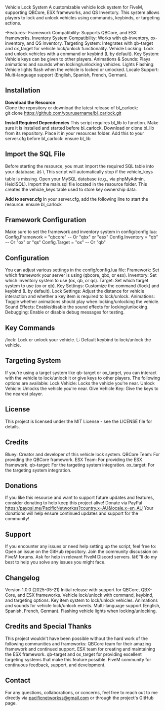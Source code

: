 Vehicle Lock System
A customizable vehicle lock system for FiveM, supporting QBCore, ESX frameworks, and QS Inventory. This system allows players to lock and unlock vehicles using commands, keybinds, or targeting actions.

-Features-
Framework Compatibility: Supports QBCore, and ESX frameworks.
Inventory System Compatibility: Works with qb-inventory, ox-inventory, and QS Inventory.
Targeting System: Integrates with qb-target and ox_target for vehicle lock/unlock functionality.
Vehicle Locking: Lock and unlock vehicles with a command or keybind (L by default).
Key System: Vehicle keys can be given to other players.
Animations & Sounds: Plays animations and sounds when locking/unlocking vehicles.
Lights Flashing: Vehicle lights flash when the vehicle is locked or unlocked.
Locale Support: Multi-language support (English, Spanish, French, German).

## Installation

**Download the Resource**  
Clone the repository or download the latest release of bl_carlock:  
git clone https://github.com/yourusername/bl_carlock.git

**Install Required Dependencies**
This script requires bl_lib to function. Make sure it is installed and started before bl_carlock.
Download or clone bl_lib from its repository.
Place it in your resources folder.
Add this to your server.cfg before bl_carlock:
ensure bl_lib

## Import the SQL File

Before starting the resource, you must import the required SQL table into your database.
âš ï¸ This script will automatically stop if the vehicle_keys table is missing.
Open your MySQL database (e.g., via phpMyAdmin, HeidiSQL).
Import the main.sql file located in the resource folder.
This creates the vehicle_keys table used to store key ownership data.

**Add to server.cfg**
In your server.cfg, add the following line to start the resource:
ensure bl_carlock

## Framework Configuration
Make sure to set the framework and inventory system in config/config.lua:
Config.Framework = "qbcore"  -- Or "qbx" or "esx"
Config.Inventory = "qb"      -- Or "ox" or "qs"
Config.Target = "ox"         -- Or "qb"

## Configuration
You can adjust various settings in the config/config.lua file:
Framework: Set which framework your server is using (qbcore, qbx, or esx).
Inventory: Set which inventory system to use (ox, qb, or qs).
Target: Set which target system to use (ox or qb).
Key Settings: Customize the command (/lock) and keybind (L by default).
Lock Settings: Adjust the distance for vehicle interaction and whether a key item is required to lock/unlock.
Animations: Toggle whether animations should play when locking/unlocking the vehicle.
Sound Effects: Enable/disable the sound effects for locking/unlocking.
Debugging: Enable or disable debug messages for testing.

## Key Commands
/lock: Lock or unlock your vehicle.
L: Default keybind to lock/unlock the vehicle.

## Targeting System
If you're using a target system like qb-target or ox_target, you can interact with the vehicle to lock/unlock it or give keys to other players. The following options are available:
Lock Vehicle: Locks the vehicle you're near.
Unlock Vehicle: Unlocks the vehicle you're near.
Give Vehicle Key: Give the keys to the nearest player.

## License
This project is licensed under the MIT License - see the LICENSE file for details.

## Credits
Bluey: Creator and developer of this vehicle lock system.
QBCore Team: For providing the QBCore framework.
ESX Team: For providing the ESX framework.
qb-target: For the targeting system integration.
ox_target: For the targeting system integration.

## Donations
If you like this resource and want to support future updates and features, consider donating to help keep this project alive!
Donate via PayPal
https://paypal.me/PacificNetworkss?country.x=AU&locale.x=en_AU
Your donations will help ensure continued updates and support for the community!

## Support
If you encounter any issues or need help setting up the script, feel free to:
Open an issue on the GitHub repository.
Join the community discussion on FiveM forums.
Ask for help in relevant FiveM Discord servers.
Iâ€™ll do my best to help you solve any issues you might face.

## Changelog
Version 1.0.0 (2025-05-21)
Initial release with support for QBCore, QBX-Core, and ESX frameworks.
Vehicle lock/unlock with command, keybind, and targeting options.
Key item system to lock/unlock vehicles.
Animations and sounds for vehicle lock/unlock events.
Multi-language support (English, Spanish, French, German).
Flashing vehicle lights when locking/unlocking.

## Credits and Special Thanks
This project wouldn't have been possible without the hard work of the following communities and frameworks:
QBCore team for their amazing framework and continued support.
ESX team for creating and maintaining the ESX framework.
qb-target and ox_target for providing excellent targeting systems that make this feature possible.
FiveM community for continuous feedback, support, and development.

## Contact
For any questions, collaborations, or concerns, feel free to reach out to me directly via pacificnetworkss@gmail.com or through the project's GitHub page.

